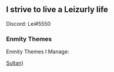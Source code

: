 ## I strive to live a Leizurly life

Discord: Lei#5550

### Enmity Themes

Enmity Themes I Manage:

[Sultan](https://raw.githubusercontent.com/Leizurly/discord-sultan/main/sultan.json))
